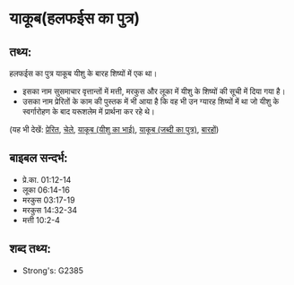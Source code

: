 # याकूब(हलफईस का पुत्र) #

## तथ्य: ##

हलफईस का पुत्र याकूब यीशु के बारह शिष्यों में एक था।

* इसका नाम सुसमाचार वृत्तान्तों में मत्ती, मरकुस और लूका में यीशु के शिष्यों की सूची में दिया गया है।
* उसका नाम प्रेरितों के काम की पुस्तक में भी आया है कि वह भी उन ग्यारह शिष्यों में था जो यीशु के स्वर्गारोहण के बाद यरूशलेम में प्रार्थना कर रहे थे।

(यह भी देखें: [प्रेरित](../apostle.md), [चेले](../disciple.md), [याकूब (यीशु का भाई)](../jamesbrotherofjesus.md), [याकूब (जब्दी का पुत्र)](../jamessonofzebedee.md), [बारहों](../thetwelve.md))

## बाइबल सन्दर्भ: ##

* प्रे.का. 01:12-14
* लूका 06:14-16
* मरकुस 03:17-19
* मरकुस 14:32-34
* मत्ती 10:2-4

## शब्द तथ्य: ##

* Strong's: G2385
